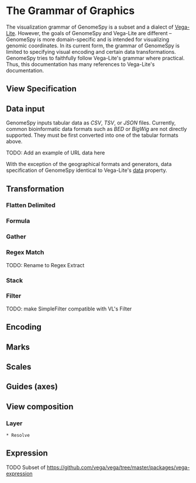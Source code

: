 # The Grammar of Graphics

The visualization grammar of GenomeSpy is a subset and a dialect of
[Vega-Lite](https://vega.github.io/vega-lite/). However, the goals of
GenomeSpy and Vega-Lite are different – GenomeSpy is more domain-specific and
is intended for visualizing genomic coordinates. In its current form, the
grammar of GenomeSpy is limited to specifying visual encoding and certain data
transformations. GenomeSpy tries to faithfully follow Vega-Lite's grammar
where practical. Thus, this documentation has many references to Vega-Lite's
documentation.

## View Specification

## Data input

GenomeSpy inputs tabular data as *CSV*, *TSV*, or *JSON* files. Currently,
common bioinformatic data formats such as *BED* or *BigWig* are not directly
supported. They must be first converted into one of the tabular formats above.

TODO: Add an example of URL data here

With the exception of the geographical formats and generators, data
specification of GenomeSpy identical to Vega-Lite's
[data](https://vega.github.io/vega-lite/docs/data.html) property.

## Transformation

### Flatten Delimited

### Formula

### Gather

### Regex Match

TODO: Rename to Regex Extract

### Stack

### Filter

TODO: make SimpleFilter compatible with VL's Filter

## Encoding

## Marks

## Scales

## Guides (axes)

## View composition

### Layer

    * Resolve

## Expression

TODO
Subset of https://github.com/vega/vega/tree/master/packages/vega-expression
